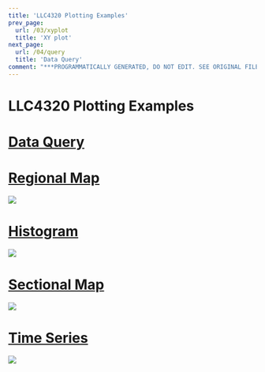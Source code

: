 ```yaml
---
title: 'LLC4320 Plotting Examples'
prev_page:
  url: /03/xyplot
  title: 'XY plot'
next_page:
  url: /04/query
  title: 'Data Query'
comment: "***PROGRAMMATICALLY GENERATED, DO NOT EDIT. SEE ORIGINAL FILES IN /content***"
---
```

# LLC4320 Plotting Examples

# [Data Query](https://veerg24.github.io/myonlinebook/04/query.html)
# [Regional Map](https://veerg24.github.io/myonlinebook/04/regionalmap.html)
[![](regionalmap.png)](https://veerg24.github.io/myonlinebook/04/regionalmap.html)
# [Histogram](https://veerg24.github.io/myonlinebook/04/histogram.html)
[![](histogram.png)](https://veerg24.github.io/myonlinebook/04/histogram.html)
# [Sectional Map](https://veerg24.github.io/myonlinebook/04/sectionalmap.html)
[![](sectionalmap.png)](https://veerg24.github.io/myonlinebook/04/sectionalmap.html)
# [Time Series](https://veerg24.github.io/myonlinebook/04/timeseries.html)
[![](timeseries.png)](https://veerg24.github.io/myonlinebook/04/timeseries.html)
